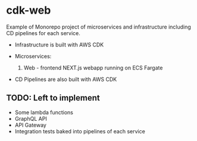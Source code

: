 
# cdk-web

Example of Monorepo project of microservices and infrastructure including CD
pipelines for each service.

* Infrastructure is built with AWS CDK
* Microservices:

  1. Web - frontend NEXT.js webapp running on ECS Fargate

* CD Pipelines are also built with AWS CDK

## TODO: Left to implement

* Some lambda functions
* GraphQL API
* API Gateway
* Integration tests baked into pipelines of each service

